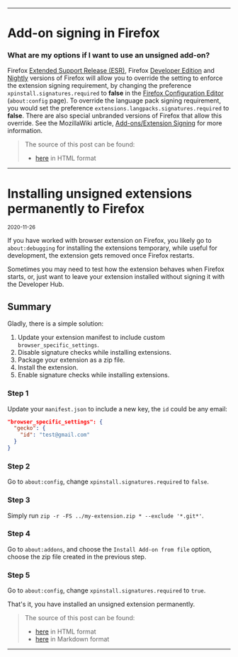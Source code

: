 - - - -

# Add-on signing in Firefox

### What are my options if I want to use an unsigned add-on?

Firefox [Extended Support Release (ESR)](https://www.mozilla.org/firefox/organizations/), Firefox [Developer Edition](https://www.mozilla.org/firefox/developer/) and [Nightly](https://nightly.mozilla.org/) versions of Firefox will allow you to override the setting to enforce the extension signing requirement, by changing the preference `xpinstall.signatures.required` to __false__ in the [Firefox Configuration Editor](https://support.mozilla.org/en-US/kb/about-config-editor-firefox) (`about:config` page). To override the language pack signing requirement, you would set the preference `extensions.langpacks.signatures.required` to __false__. There are also special unbranded versions of Firefox that allow this override. See the MozillaWiki article, [Add-ons/Extension Signing](https://wiki.mozilla.org/Add-ons/Extension_Signing) for more information.

> The source of this post can be found:
> * [here](https://support.mozilla.org/en-US/kb/add-on-signing-in-firefox?#w_what-are-my-options-if-i-want-to-use-an-unsigned-add-on-advanced-users) in HTML format

- - - -

# Installing unsigned extensions permanently to Firefox

<small>2020-11-26</small>

If you have worked with browser extension on Firefox, you likely go to `about:debugging` for installing the extensions temporary, while useful for development, the extension gets removed once Firefox restarts.

Sometimes you may need to test how the extension behaves when Firefox starts, or, just want to leave your extension installed without signing it with the Developer Hub.


## Summary

Gladly, there is a simple solution:
1. Update your extension manifest to include custom `browser_specific_settings`.
2. Disable signature checks while installing extensions.
3. Package your extension as a zip file.
4. Install the extension.
5. Enable signature checks while installing extensions.


### Step 1
Update your `manifest.json` to include a new key, the `id` could be any email:

```json
"browser_specific_settings": {
  "gecko": {
    "id": "test@gmail.com"
  }
}
```

### Step 2
Go to `about:config`, change `xpinstall.signatures.required` to `false`.

### Step 3
Simply run `zip -r -FS ../my-extension.zip * --exclude '*.git*'`.

### Step 4
Go to `about:addons`, and choose the `Install Add-on from file` option, choose the zip file created in the previous step.

### Step 5
Go to `about:config`, change `xpinstall.signatures.required` to `true`.

That's it, you have installed an unsigned extension permanently.

> The source of this post can be found:
> * [here](https://wiringbits.net/browser-extensions/2020/11/27/installing-unsigned-extensions-permanently-to-firefox.html) in HTML format
> * [here](https://github.com/wiringbits/wiringbits.github.io/blob/4f08ae14f53df32809420675d36b21deca081401/_posts/2020-11-26-installing-unsigned-extensions-permanently-to-firefox.md) in Markdown format

- - - -
